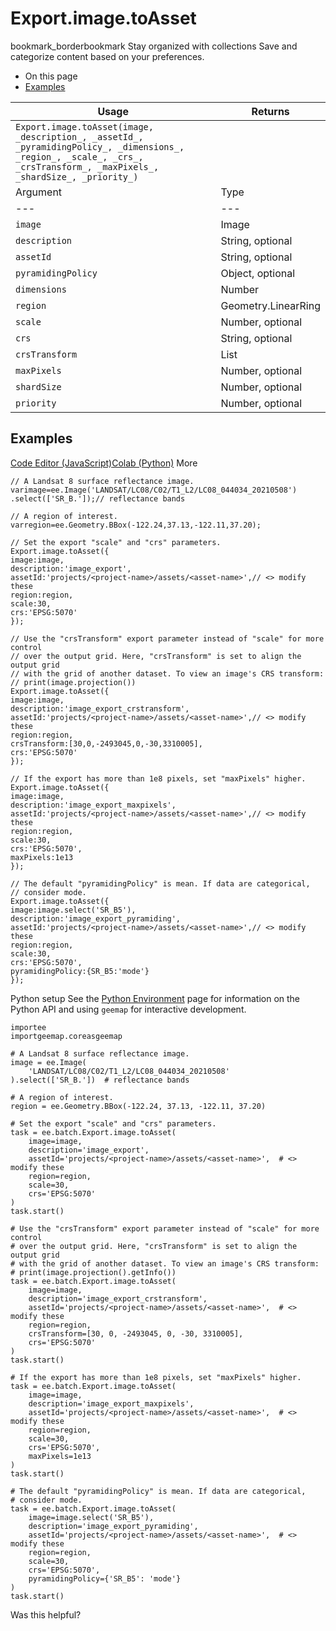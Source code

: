  
#  Export.image.toAsset
bookmark_borderbookmark Stay organized with collections  Save and categorize content based on your preferences.
  * On this page
  * [Examples](https://developers.google.com/earth-engine/apidocs/export-image-toasset#examples)


Usage | Returns  
---|---  
`Export.image.toAsset(image, _description_, _assetId_, _pyramidingPolicy_, _dimensions_, _region_, _scale_, _crs_, _crsTransform_, _maxPixels_, _shardSize_, _priority_)`|   
Argument | Type | Details  
---|---|---  
`image` | Image | The image to export.  
`description` | String, optional | A human-readable name of the task. Defaults to "myExportImageTask".  
`assetId` | String, optional | The destination asset ID.  
`pyramidingPolicy` | Object, optional | The pyramiding policy to apply to each band in the image, keyed by band name. Values must be one of: mean, sample, min, max, or mode. Defaults to "mean". A special key, ".default" may be used to change the default for all bands.  
`dimensions` | Number|String, optional | The dimensions to use for the exported image. Takes either a single positive integer as the maximum dimension or "WIDTHxHEIGHT" where WIDTH and HEIGHT are each positive integers.  
`region` | Geometry.LinearRing|Geometry.Polygon|String, optional | A LinearRing, Polygon, or coordinates representing region to export. These may be specified as the Geometry objects or coordinates serialized as a string.  
`scale` | Number, optional | Resolution in meters per pixel. Defaults to 1000.  
`crs` | String, optional | CRS to use for the exported image.  
`crsTransform` | List<Number>|String, optional | Affine transform to use for the exported image. Requires "crs" to be defined.  
`maxPixels` | Number, optional | Restrict the number of pixels in the export. By default, you will see an error if the export exceeds 1e8 pixels. Setting this value explicitly allows one to raise or lower this limit.  
`shardSize` | Number, optional | Size in pixels of the tiles in which this image will be computed. Defaults to 256.  
`priority` | Number, optional | The priority of the task within the project. Higher priority tasks are scheduled sooner. Must be an integer between 0 and 9999. Defaults to 100.  
## Examples
[Code Editor (JavaScript)](https://developers.google.com/earth-engine/apidocs/export-image-toasset#code-editor-javascript-sample)[Colab (Python)](https://developers.google.com/earth-engine/apidocs/export-image-toasset#colab-python-sample) More
```
// A Landsat 8 surface reflectance image.
varimage=ee.Image('LANDSAT/LC08/C02/T1_L2/LC08_044034_20210508')
.select(['SR_B.']);// reflectance bands

// A region of interest.
varregion=ee.Geometry.BBox(-122.24,37.13,-122.11,37.20);

// Set the export "scale" and "crs" parameters.
Export.image.toAsset({
image:image,
description:'image_export',
assetId:'projects/<project-name>/assets/<asset-name>',// <> modify these
region:region,
scale:30,
crs:'EPSG:5070'
});

// Use the "crsTransform" export parameter instead of "scale" for more control
// over the output grid. Here, "crsTransform" is set to align the output grid
// with the grid of another dataset. To view an image's CRS transform:
// print(image.projection())
Export.image.toAsset({
image:image,
description:'image_export_crstransform',
assetId:'projects/<project-name>/assets/<asset-name>',// <> modify these
region:region,
crsTransform:[30,0,-2493045,0,-30,3310005],
crs:'EPSG:5070'
});

// If the export has more than 1e8 pixels, set "maxPixels" higher.
Export.image.toAsset({
image:image,
description:'image_export_maxpixels',
assetId:'projects/<project-name>/assets/<asset-name>',// <> modify these
region:region,
scale:30,
crs:'EPSG:5070',
maxPixels:1e13
});

// The default "pyramidingPolicy" is mean. If data are categorical,
// consider mode.
Export.image.toAsset({
image:image.select('SR_B5'),
description:'image_export_pyramiding',
assetId:'projects/<project-name>/assets/<asset-name>',// <> modify these
region:region,
scale:30,
crs:'EPSG:5070',
pyramidingPolicy:{SR_B5:'mode'}
});
```
Python setup
See the [ Python Environment](https://developers.google.com/earth-engine/guides/python_install) page for information on the Python API and using `geemap` for interactive development.
```
importee
importgeemap.coreasgeemap
```
```
# A Landsat 8 surface reflectance image.
image = ee.Image(
    'LANDSAT/LC08/C02/T1_L2/LC08_044034_20210508'
).select(['SR_B.'])  # reflectance bands

# A region of interest.
region = ee.Geometry.BBox(-122.24, 37.13, -122.11, 37.20)

# Set the export "scale" and "crs" parameters.
task = ee.batch.Export.image.toAsset(
    image=image,
    description='image_export',
    assetId='projects/<project-name>/assets/<asset-name>',  # <> modify these
    region=region,
    scale=30,
    crs='EPSG:5070'
)
task.start()

# Use the "crsTransform" export parameter instead of "scale" for more control
# over the output grid. Here, "crsTransform" is set to align the output grid
# with the grid of another dataset. To view an image's CRS transform:
# print(image.projection().getInfo())
task = ee.batch.Export.image.toAsset(
    image=image,
    description='image_export_crstransform',
    assetId='projects/<project-name>/assets/<asset-name>',  # <> modify these
    region=region,
    crsTransform=[30, 0, -2493045, 0, -30, 3310005],
    crs='EPSG:5070'
)
task.start()

# If the export has more than 1e8 pixels, set "maxPixels" higher.
task = ee.batch.Export.image.toAsset(
    image=image,
    description='image_export_maxpixels',
    assetId='projects/<project-name>/assets/<asset-name>',  # <> modify these
    region=region,
    scale=30,
    crs='EPSG:5070',
    maxPixels=1e13
)
task.start()

# The default "pyramidingPolicy" is mean. If data are categorical,
# consider mode.
task = ee.batch.Export.image.toAsset(
    image=image.select('SR_B5'),
    description='image_export_pyramiding',
    assetId='projects/<project-name>/assets/<asset-name>',  # <> modify these
    region=region,
    scale=30,
    crs='EPSG:5070',
    pyramidingPolicy={'SR_B5': 'mode'}
)
task.start()
```

Was this helpful?
